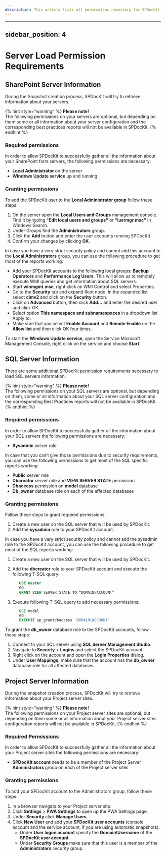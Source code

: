 ```yaml
---
description: This article lists all permissions necessary for SPDocKit to gather information about SharePoint farm servers.
---
```


---
sidebar_position: 4
---

# Server Load Permission Requirements

## SharePoint Server Information

During the Snapshot creation process, SPDocKit will try to retrieve information about your servers.

{% hint style="warning" %}
**Please note!**  
The following permissions on your servers are optional, but depending on them some or all information about your server configuration and the corresponding best practices reports will not be available in SPDocKit.
{% endhint %}

### Required permissions

In order to allow SPDocKit to successfully gather all the information about your SharePoint farm servers, the following permissions are necessary:

* **Local Administrator** on the server
* **Windows Update service** up and running

### Granting permissions

To add the SPDocKit user to the **Local Administrator group** follow these steps:

1. On the server open the **Local Users and Groups** management console. Find it by typing **"Edit local users and groups"** or **"lusrmgr.msc"** in Windows Search.
2. Under Groups find the **Administrators** group.
3. Click the **Add** button and enter the user accounts running SPDocKit.
4. Confirm your changes by clicking **OK**.

In case you have a very strict security policy and cannot add this account to the **Local Administrators** group, you can use the following procedure to get most of the reports working:

* Add your SPDocKit accounts to the following local groups: **Backup Operators** and **Performance Log Users**. This will allow us to remotely execute WMI queries and get information about SQL servers.
* Start **winmgmt.msc**, right click on WMI Control and select Properties.
* Go to the **Security** tab and expand Root node. In the expanded list select **cimv2** and click on the **Security** button.
* Click on **Advanced** button, then click **Add…** and enter the desired user and click OK.
* Select option **This namespace and subnamespaces** in a dropdown list Apply to.
* Make sure that you select **Enable Account** and **Remote Enable** on the **Allow list** and then click OK four times.

To start the **Windows Update service**, open the Service Microsoft Management Console, right click on the service and choose **Start**.

## SQL Server Information

There are some additional SPDocKit permission requirements necessary to load SQL servers information.

{% hint style="warning" %}
**Please note!**  
The following permissions on your SQL servers are optional, but depending on them, some or all information about your SQL server configuration and the corresponding Best Practices reports will not be available in SPDocKit.
{% endhint %}

### Required permissions

In order to allow SPDocKit to successfully gather all the information about your SQL servers the following permissions are necessary:

* **Sysadmin** server role

In case that you can’t give those permissions due to security requirements, you can use the following permissions to get most of the SQL specific reports working:

* **Public** server role
* **Dbcreator** server role and **VIEW SERVER STATE** permission
* **Dbaccess** permission on **model** database
* **Db\_owner** database role on each of the affected databases

### Granting permissions

Follow these steps to grant required permissions:

1. Create a new user on the SQL server that will be used by SPDocKit.
2. Add the **sysadmin** role to your SPDocKit account.

In case you have a very strict security policy and cannot add the sysadmin role to the SPDocKit account, you can use the following procedure to get most of the SQL reports working:

1. Create a new user on the SQL server that will be used by SPDocKit.
2. Add the **dbcreator** role to your SPDocKit account and execute the following T-SQL query:

   ```sql
      USE master  
      GO  
      GRANT VIEW SERVER STATE TO “DOMAIN\ACCOUNT”
   ```

3. Execute following T-SQL query to add necessary permissions:

   ```sql
      USE model  
      GO  
      EXECUTE sp_grantdbaccess 'DOMAIN\ACCOUNT'
   ```

To grant the **db\_owner** database role to the SPDocKit accounts, follow these steps:

1. Connect to your SQL server using **SQL Server Management Studio**.
2. Navigate to **Security** &gt; **Logins** and select the SPDocKit account.
3. Right click on the account and open the **Login Properties** dialog.
4. Under **User Mappings**, make sure that the account has the **db\_owner** database role for all affected databases.

## Project Server Information

During the snapshot creation process, SPDocKit will try to retrieve information about your Project server sites.

{% hint style="warning" %}
**Please note!**  
The following permissions on your Project server sites are optional, but depending on them some or all information about your Project server sites configuration reports will not be available in SPDocKit.
{% endhint %}

### Required Permissions

In order to allow SPDocKit to successfully gather all the information about your Project server sites the following permissions are necessary:

* **SPDocKit account** needs to be a member of the Project Server **Administrators** group on each of the Project server sites

### Granting permissions

To add your SPDocKit account to the Administrators group, follow these steps:

1. In a browser navigate to your Project server site.
2. Click **Settings** &gt; **PWA Settings** to open up the PWA Settings page.
3. Under **Security** click **Manage Users**.
4. Click **New User** and add your **SPDocKit user accounts** \(console account and the service account, if you are using automatic snapshots\).
   * Under **User logon account** specify the **Domain\Username** of the **SPDocKit user account**.
   * Under **Security Groups** make sure that this user is a member of the **Administrators** security group.

